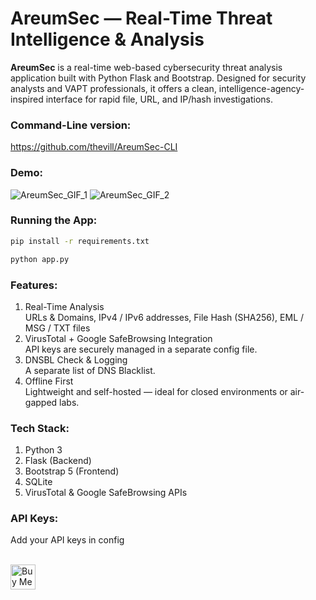# AreumSec — Real-Time Threat Intelligence & Analysis

**AreumSec** is a real-time web-based cybersecurity threat analysis application built with Python Flask and Bootstrap. Designed for security analysts and VAPT professionals, it offers a clean, intelligence-agency-inspired interface for rapid file, URL, and IP/hash investigations.


### **Command-Line version:**
https://github.com/thevill/AreumSec-CLI


### **Demo:**
![AreumSec_GIF_1](https://github.com/user-attachments/assets/78164df2-74e2-4e0e-9e0b-0a3891c84df5)
![AreumSec_GIF_2](https://github.com/user-attachments/assets/ae28f3d6-e14b-4f6b-9264-e36c9242a9d8)


### **Running the App:**<br>
```bash
pip install -r requirements.txt
```
```bash
python app.py
```


### **Features:**
1) Real-Time Analysis<br>
   URLs & Domains, IPv4 / IPv6 addresses, File Hash (SHA256), EML / MSG / TXT files
3) VirusTotal + Google SafeBrowsing Integration<br>
   API keys are securely managed in a separate config file.
5) DNSBL Check & Logging<br>
   A separate list of DNS Blacklist.
6) Offline First<br>
   Lightweight and self-hosted — ideal for closed environments or air-gapped labs.


### **Tech Stack:**
1) Python 3
2) Flask (Backend)
3) Bootstrap 5 (Frontend)
4) SQLite
5) VirusTotal & Google SafeBrowsing APIs


### **API Keys:**<br>
Add your API keys in config<br>

<br>
<a href="https://www.buymeacoffee.com/pranaywajjala" target="_blank" rel="noopener noreferrer">
      <img src="https://www.buymeacoffee.com/assets/img/guidelines/download-assets-sm-1.svg" 
           alt="Buy Me a Coffee" style="height: 40px;">
